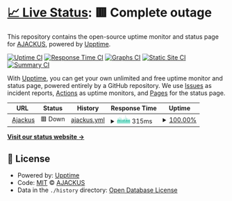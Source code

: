 # [📈 Live Status](https://ajackus.github.io/upptime-monitor): <!--live status--> **🟥 Complete outage**

This repository contains the open-source uptime monitor and status page for [AJACKUS](ajackus.com), powered by [Upptime](https://github.com/upptime/upptime).

[![Uptime CI](https://github.com/ajackus/upptime-monitor/workflows/Uptime%20CI/badge.svg)](https://github.com/ajackus/upptime-monitor/actions?query=workflow%3A%22Uptime+CI%22)
[![Response Time CI](https://github.com/ajackus/upptime-monitor/workflows/Response%20Time%20CI/badge.svg)](https://github.com/ajackus/upptime-monitor/actions?query=workflow%3A%22Response+Time+CI%22)
[![Graphs CI](https://github.com/ajackus/upptime-monitor/workflows/Graphs%20CI/badge.svg)](https://github.com/ajackus/upptime-monitor/actions?query=workflow%3A%22Graphs+CI%22)
[![Static Site CI](https://github.com/ajackus/upptime-monitor/workflows/Static%20Site%20CI/badge.svg)](https://github.com/ajackus/upptime-monitor/actions?query=workflow%3A%22Static+Site+CI%22)
[![Summary CI](https://github.com/ajackus/upptime-monitor/workflows/Summary%20CI/badge.svg)](https://github.com/ajackus/upptime-monitor/actions?query=workflow%3A%22Summary+CI%22)

With [Upptime](https://upptime.js.org), you can get your own unlimited and free uptime monitor and status page, powered entirely by a GitHub repository. We use [Issues](https://github.com/ajackus/upptime-monitor/issues) as incident reports, [Actions](https://github.com/ajackus/upptime-monitor/actions) as uptime monitors, and [Pages](https://ajackus.github.io/upptime-monitor) for the status page.

<!--start: status pages-->
<!-- This summary is generated by Upptime (https://github.com/upptime/upptime) -->
<!-- Do not edit this manually, your changes will be overwritten -->
<!-- prettier-ignore -->
| URL | Status | History | Response Time | Uptime |
| --- | ------ | ------- | ------------- | ------ |
| <img alt="" src="https://icons.duckduckgo.com/ip3/ajackus.com.ico" height="13"> [Ajackus](https://ajackus.com) | 🟥 Down | [ajackus.yml](https://github.com/ajackus/upptime-monitor/commits/HEAD/history/ajackus.yml) | <details><summary><img alt="Response time graph" src="./graphs/ajackus/response-time-week.png" height="20"> 315ms</summary><br><a href="https://ajackus.github.io/upptime-monitor/history/ajackus"><img alt="Response time 327" src="https://img.shields.io/endpoint?url=https%3A%2F%2Fraw.githubusercontent.com%2Fajackus%2Fupptime-monitor%2FHEAD%2Fapi%2Fajackus%2Fresponse-time.json"></a><br><a href="https://ajackus.github.io/upptime-monitor/history/ajackus"><img alt="24-hour response time 295" src="https://img.shields.io/endpoint?url=https%3A%2F%2Fraw.githubusercontent.com%2Fajackus%2Fupptime-monitor%2FHEAD%2Fapi%2Fajackus%2Fresponse-time-day.json"></a><br><a href="https://ajackus.github.io/upptime-monitor/history/ajackus"><img alt="7-day response time 315" src="https://img.shields.io/endpoint?url=https%3A%2F%2Fraw.githubusercontent.com%2Fajackus%2Fupptime-monitor%2FHEAD%2Fapi%2Fajackus%2Fresponse-time-week.json"></a><br><a href="https://ajackus.github.io/upptime-monitor/history/ajackus"><img alt="30-day response time 316" src="https://img.shields.io/endpoint?url=https%3A%2F%2Fraw.githubusercontent.com%2Fajackus%2Fupptime-monitor%2FHEAD%2Fapi%2Fajackus%2Fresponse-time-month.json"></a><br><a href="https://ajackus.github.io/upptime-monitor/history/ajackus"><img alt="1-year response time 328" src="https://img.shields.io/endpoint?url=https%3A%2F%2Fraw.githubusercontent.com%2Fajackus%2Fupptime-monitor%2FHEAD%2Fapi%2Fajackus%2Fresponse-time-year.json"></a></details> | <details><summary><a href="https://ajackus.github.io/upptime-monitor/history/ajackus">100.00%</a></summary><a href="https://ajackus.github.io/upptime-monitor/history/ajackus"><img alt="All-time uptime 99.91%" src="https://img.shields.io/endpoint?url=https%3A%2F%2Fraw.githubusercontent.com%2Fajackus%2Fupptime-monitor%2FHEAD%2Fapi%2Fajackus%2Fuptime.json"></a><br><a href="https://ajackus.github.io/upptime-monitor/history/ajackus"><img alt="24-hour uptime 100.00%" src="https://img.shields.io/endpoint?url=https%3A%2F%2Fraw.githubusercontent.com%2Fajackus%2Fupptime-monitor%2FHEAD%2Fapi%2Fajackus%2Fuptime-day.json"></a><br><a href="https://ajackus.github.io/upptime-monitor/history/ajackus"><img alt="7-day uptime 100.00%" src="https://img.shields.io/endpoint?url=https%3A%2F%2Fraw.githubusercontent.com%2Fajackus%2Fupptime-monitor%2FHEAD%2Fapi%2Fajackus%2Fuptime-week.json"></a><br><a href="https://ajackus.github.io/upptime-monitor/history/ajackus"><img alt="30-day uptime 100.00%" src="https://img.shields.io/endpoint?url=https%3A%2F%2Fraw.githubusercontent.com%2Fajackus%2Fupptime-monitor%2FHEAD%2Fapi%2Fajackus%2Fuptime-month.json"></a><br><a href="https://ajackus.github.io/upptime-monitor/history/ajackus"><img alt="1-year uptime 100.00%" src="https://img.shields.io/endpoint?url=https%3A%2F%2Fraw.githubusercontent.com%2Fajackus%2Fupptime-monitor%2FHEAD%2Fapi%2Fajackus%2Fuptime-year.json"></a></details>

<!--end: status pages-->

[**Visit our status website →**](https://ajackus.github.io/upptime-monitor)

## 📄 License

- Powered by: [Upptime](https://github.com/upptime/upptime)
- Code: [MIT](./LICENSE) © [AJACKUS](ajackus.com)
- Data in the `./history` directory: [Open Database License](https://opendatacommons.org/licenses/odbl/1-0/)
